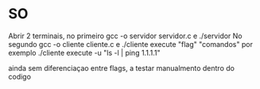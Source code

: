 # SO
 Abrir 2 terminais, no primeiro  gcc -o servidor servidor.c e ./servidor
 No segundo gcc -o cliente cliente.c e ./cliente execute "flag" "comandos" por exemplo ./cliente execute -u "ls -l | ping 1.1.1.1"

 ainda sem diferenciaçao entre flags, a testar manualmento dentro do codigo
